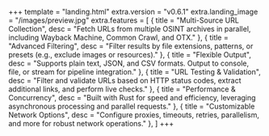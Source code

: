 +++
template = "landing.html"
extra.version = "v0.6.1"
extra.landing_image = "/images/preview.jpg"
extra.features = [
    { title = "Multi-Source URL Collection", desc = "Fetch URLs from multiple OSINT archives in parallel, including Wayback Machine, Common Crawl, and OTX." },
    { title = "Advanced Filtering", desc = "Filter results by file extensions, patterns, or presets (e.g., exclude images or resources)." },
    { title = "Flexible Output", desc = "Supports plain text, JSON, and CSV formats. Output to console, file, or stream for pipeline integration." },
    { title = "URL Testing & Validation", desc = "Filter and validate URLs based on HTTP status codes, extract additional links, and perform live checks." },
    { title = "Performance & Concurrency", desc = "Built with Rust for speed and efficiency, leveraging asynchronous processing and parallel requests." },
    { title = "Customizable Network Options", desc = "Configure proxies, timeouts, retries, parallelism, and more for robust network operations." },
]
+++
